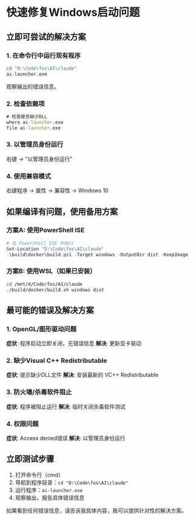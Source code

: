 # 快速修复Windows启动问题

## 立即可尝试的解决方案

### 1. 在命令行中运行现有程序
```cmd
cd "D:\Code\fos\AI\claude"
ai-launcher.exe
```
观察输出的错误信息。

### 2. 检查依赖项
```cmd
# 检查是否缺少DLL
where ai-launcher.exe
file ai-launcher.exe
```

### 3. 以管理员身份运行
右键 -> "以管理员身份运行"

### 4. 使用兼容模式
右键程序 -> 属性 -> 兼容性 -> Windows 10

## 如果编译有问题，使用备用方案

### 方案A: 使用PowerShell ISE
```powershell
# 在 PowerShell ISE 中执行
Set-Location "D:\Code\fos\AI\claude"
.\build\docker\build.ps1 -Target windows -OutputDir dist -KeepImage
```

### 方案B: 使用WSL（如果已安装）
```bash
cd /mnt/d/Code/fos/AI/claude
./build/docker/build.sh windows dist
```

## 最可能的错误及解决方案

### 1. OpenGL/图形驱动问题
**症状**: 程序启动立即关闭，无错误信息
**解决**: 更新显卡驱动

### 2. 缺少Visual C++ Redistributable
**症状**: 提示缺少DLL文件
**解决**: 安装最新的 VC++ Redistributable

### 3. 防火墙/杀毒软件阻止
**症状**: 程序被阻止运行
**解决**: 临时关闭杀毒软件测试

### 4. 权限问题
**症状**: Access denied错误
**解决**: 以管理员身份运行

## 立即测试步骤

1. 打开命令行（cmd）
2. 导航到程序目录：`cd "D:\Code\fos\AI\claude"`
3. 运行程序：`ai-launcher.exe`
4. 观察输出，报告具体错误信息

如果看到任何错误信息，请告诉我具体内容，我可以提供针对性的解决方案。